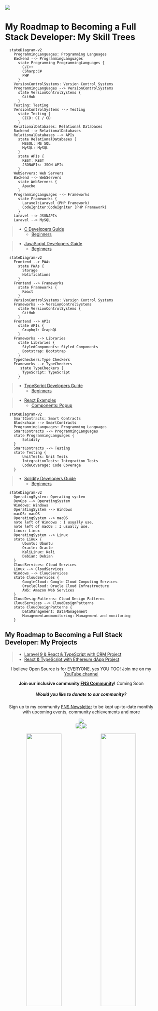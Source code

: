 <a href="#" target="_blank"><img src="https://storage.googleapis.com/fns-blog/public/frontend/assets/images/page/about/banner.jpg" /></a>

# My Roadmap to Becoming a Full Stack Developer: My Skill Trees
```mermaid
  stateDiagram-v2
    ProgrammingLanguages: Programming Languages
    Backend --> ProgrammingLanguages
      state Programming ProgrammingLanguages {
        C/C++
        CSharp:C#
        PHP
      }
    VersionControlSystems: Version Control Systems
    ProgrammingLanguages --> VersionControlSystems
      state VersionControlSystems {
        GitHub
      }
    Testing: Testing
    VersionControlSystems --> Testing
      state Testing {
        CICD: CI / CD
      }
    RelationalDatabases: Relational Databases
    Backend --> RelationalDatabases
    RelationalDatabases --> APIs
      state RelationalDatabases {
        MSSQL: MS SQL
        MySQL: MySQL 
      }
      state APIs {
        REST: REST
        JSONAPIs: JSON APIs
      }
    WebServers: Web Servers
    Backend --> WebServers
      state WebServers {
        Apache
      }
    ProgrammingLanguages --> Frameworks
      state Frameworks {
        Laravel:Laravel (PHP Framework)
        CodeIgniter:CodeIgniter (PHP Framework)
      }
    Laravel --> JSONAPIs
    Laravel --> MySQL
```
> - [C Developers Guide](../../../C-Developer-s-Guide)
>   - [Beginners](../../../C-Developer-s-Guide/tree/beginners)

> - [JavaScript Developers Guide](../../../JavaScript-Developer-s-Guide)
>   - [Beginners](../../../JavaScript-Developer-s-Guide/tree/anvanced)

```mermaid
  stateDiagram-v2
    Frontend --> PWAs
      state PWAs {
        Storage
        Notifications
      }
    Frontend --> Frameworks
      state Frameworks {
        React
      }
    VersionControlSystems: Version Control Systems
    Frameworks --> VersionControlSystems
      state VersionControlSystems {
        GitHub
      }
    Frontend --> APIs
      state APIs {
        Graphql: GraphQL
      }
    Frameworks --> Libraries
      state Libraries {
        StyledComponents: Styled Components
        Bootstrap: Bootstrap
      }
    TypeCheckers:Type Checkers
    Frameworks --> TypeCheckers
       state TypeCheckers {
        TypeScript: TypeScript
      }
```
> - [TypeScript Developers Guide](../../../TypeScript-Developer-s-Guide)
>   - [Beginners](../../../TypeScript-Developer-s-Guide/tree/beginners)

> - [React Examples](../../../react-examples)
>   - [Components: Popup](../../../react-examples/tree/components/popup)

```mermaid
  stateDiagram-v2
    SmartContracts: Smart Contracts
    Blockchain --> SmartContracts
    ProgrammingLanguages: Programming Languages
    SmartContracts --> ProgrammingLanguages
    state ProgrammingLanguages {
        Solidity
    }
    SmartContracts --> Testing
    state Testing {
        UnitTests: Unit Tests
        IntegrationTests: Integration Tests
        CodeCoverage: Code Coverage
    }
```
> - [Solidity Developers Guide](../../../Solidity-Developer-s-Guide)
>   - [Beginners](../../../Solidity-Developer-s-Guide/tree/beginners)

```mermaid
  stateDiagram-v2
    OperatingSystem: Operating system
    DevOps --> OperatingSystem
    Windows: Windows
    OperatingSystem --> Windows
    macOS: macOS
    OperatingSystem --> macOS
    note left of Windows : I usually use.
    note left of macOS : I usually use.
    Linux: Linux
    OperatingSystem --> Linux
    state Linux {
        Ubuntu: Ubuntu
        Oracle: Oracle
        KaliLinux: Kali
        Debian: Debian
    }
    CloudServices: Cloud Services
    Linux --> CloudServices
    Windows --> CloudServices
    state CloudServices {
        GoogleCloud: Google Cloud Computing Services
        OracleCloud: Oracle Cloud Infrastructure
        AWS: Amazon Web Services
    }
    CloudDesignPatterns: Cloud Design Patterns
    CloudServices --> CloudDesignPatterns
    state CloudDesignPatterns {
        DataManagement: DataManagement
        Managementandmonitoring: Management and monitoring
    }
```

## My Roadmap to Becoming a Full Stack Developer: My Projects

> - [Laravel 9 & React & TypeScript with CRM Project](../../../fnsoftworks-web-app)
> - [React & TypeScript with Ethereum dApp Project](../../../nft-minting-collection-app)
> 
<p align="center">I believe Open Source is for EVERYONE, yes YOU TOO! Join me on my <a href="https://www.youtube.com/channel/UC7edB0EhgVO7dAVY8-NiVTA?sub_confirmation=1">YouTube channel</a></p>

<p align="center"><b>Join our inclusive community <a href="http://community.farunurisonmez.com">FNS Community</a>!</b> Coming Soon</p>
<h5 align="center">Would you like to donate to our community?</h5>
<p align="center">Sign up to my community <a href="http://farunurisonmez.com/newsletters">FNS Newsletter</a> to be kept up-to-date monthly with upcoming events, community achievements and more</p>

<p align="center">
  <a href="http://youtube.com/channel/UC7edB0EhgVO7dAVY8-NiVTA?sub_confirmation=1">
    <img src="https://img.shields.io/youtube/channel/subscribers/UC7edB0EhgVO7dAVY8-NiVTA?style=for-the-badge&logo=youtube&label=Youtube&color=blue" />
  </a>
  </br>
  <a href="http://farunurisonmez.github.io">
    <img src="https://img.shields.io/website?style=for-the-badge&logo=github&logoColor=white&label=farunurisonmez.github.io&down_color=lightgrey&down_message=offline&up_color=black&up_message=Github Page&url=https%3A%2F%2Fshields.io" />
 </a>
   <a href="http://farunurisonmez.com">
    <img src="https://img.shields.io/website?style=for-the-badge&logo=earn&label=farunurisonmez.com&down_color=lightgrey&down_message=offline&up_color=black&up_message=Blog&url=http://farunurisonmez.com" />
 </a>
<p align="center">
  <img width="48%" src="https://github-readme-stats.vercel.app/api?username=farunurisonmez&show_icons=true&theme=tokyonight" />
  <img width="48%" src="https://github-readme-streak-stats.herokuapp.com/?user=farunurisonmez&theme=tokyonight" />
  <img width="96%" src="https://github-readme-stats.vercel.app/api/top-langs/?username=farunurisonmez&layout=compact&theme=tokyonight" />
</p>
